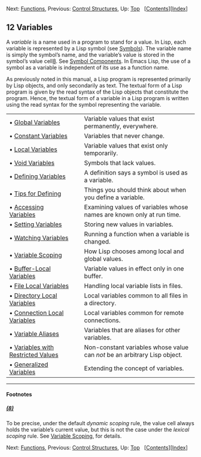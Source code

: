 

Next: [Functions](Functions.html), Previous: [Control Structures](Control-Structures.html), Up: [Top](index.html)   \[[Contents](index.html#SEC_Contents "Table of contents")]\[[Index](Index.html "Index")]

## 12 Variables

A *variable* is a name used in a program to stand for a value. In Lisp, each variable is represented by a Lisp symbol (see [Symbols](Symbols.html)). The variable name is simply the symbol’s name, and the variable’s value is stored in the symbol’s value cell[8](#FOOT8). See [Symbol Components](Symbol-Components.html). In Emacs Lisp, the use of a symbol as a variable is independent of its use as a function name.

As previously noted in this manual, a Lisp program is represented primarily by Lisp objects, and only secondarily as text. The textual form of a Lisp program is given by the read syntax of the Lisp objects that constitute the program. Hence, the textual form of a variable in a Lisp program is written using the read syntax for the symbol representing the variable.

|                                                                             |    |                                                                           |
| :-------------------------------------------------------------------------- | -- | :------------------------------------------------------------------------ |
| • [Global Variables](Global-Variables.html)                                 |    | Variable values that exist permanently, everywhere.                       |
| • [Constant Variables](Constant-Variables.html)                             |    | Variables that never change.                                              |
| • [Local Variables](Local-Variables.html)                                   |    | Variable values that exist only temporarily.                              |
| • [Void Variables](Void-Variables.html)                                     |    | Symbols that lack values.                                                 |
| • [Defining Variables](Defining-Variables.html)                             |    | A definition says a symbol is used as a variable.                         |
| • [Tips for Defining](Tips-for-Defining.html)                               |    | Things you should think about when you define a variable.                 |
| • [Accessing Variables](Accessing-Variables.html)                           |    | Examining values of variables whose names are known only at run time.     |
| • [Setting Variables](Setting-Variables.html)                               |    | Storing new values in variables.                                          |
| • [Watching Variables](Watching-Variables.html)                             |    | Running a function when a variable is changed.                            |
| • [Variable Scoping](Variable-Scoping.html)                                 |    | How Lisp chooses among local and global values.                           |
| • [Buffer-Local Variables](Buffer_002dLocal-Variables.html)                 |    | Variable values in effect only in one buffer.                             |
| • [File Local Variables](File-Local-Variables.html)                         |    | Handling local variable lists in files.                                   |
| • [Directory Local Variables](Directory-Local-Variables.html)               |    | Local variables common to all files in a directory.                       |
| • [Connection Local Variables](Connection-Local-Variables.html)             |    | Local variables common for remote connections.                            |
| • [Variable Aliases](Variable-Aliases.html)                                 |    | Variables that are aliases for other variables.                           |
| • [Variables with Restricted Values](Variables-with-Restricted-Values.html) |    | Non-constant variables whose value can *not* be an arbitrary Lisp object. |
| • [Generalized Variables](Generalized-Variables.html)                       |    | Extending the concept of variables.                                       |

***

#### Footnotes

##### [(8)](#DOCF8)

To be precise, under the default *dynamic scoping* rule, the value cell always holds the variable’s current value, but this is not the case under the *lexical scoping* rule. See [Variable Scoping](Variable-Scoping.html), for details.

Next: [Functions](Functions.html), Previous: [Control Structures](Control-Structures.html), Up: [Top](index.html)   \[[Contents](index.html#SEC_Contents "Table of contents")]\[[Index](Index.html "Index")]

